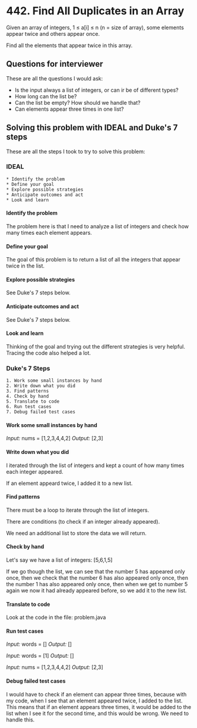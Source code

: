 # 442. Find All Duplicates in an Array
Given an array of integers, 1 ≤ a[i] ≤ n (n = size of array), some elements appear twice and others appear once.

Find all the elements that appear twice in this array.

## Questions for interviewer
These are all the questions I would ask:
* Is the input always a list of integers, or can ir be of different types?
* How long can the list be?
* Can the list be empty? How should we handle that?
* Can elements appear three times in one list?

## Solving this problem with IDEAL and Duke's 7 steps
These are all the steps I took to try to solve this problem:

### IDEAL
```
* Identify the problem
* Define your goal
* Explore possible strategies
* Anticipate outcomes and act
* Look and learn
```
#### Identify the problem
The problem here is that I need to analyze a list of integers and check how many times each element appears.

#### Define your goal
The goal of this problem is to return a list of all the integers that appear twice in the list.

#### Explore possible strategies
See Duke's 7 steps below.

#### Anticipate outcomes and act
See Duke's 7 steps below.

#### Look and learn
Thinking of the goal and trying out the different strategies is very helpful. Tracing the code also helped a lot.

### Duke's 7 Steps
```
1. Work some small instances by hand
2. Write down what you did
3. Find patterns
4. Check by hand
5. Translate to code
6. Run test cases
7. Debug failed test cases
```

#### Work some small instances by hand
*Input:* nums = [1,2,3,4,4,2]
*Output:* [2,3]

#### Write down what you did
I iterated through the list of integers and kept a count of how many times each integer appeared. 

If an element appeard twice, I added it to a new list.

#### Find patterns
There must be a loop to iterate through the list of integers.

There are conditions (to check if an integer already appeared).

We need an additional list to store the data we will return.

#### Check by hand
Let's say we have a list of integers: [5,6,1,5]

If we go though the list, we can see that the number 5 has appeared only once, then we check that the number 6 has also appeared only once, then the number 1 has also appeared only once, then when we get to number 5 again we now it had already appeared before, so we add it to the new list.

#### Translate to code
Look at the code in the file: problem.java

#### Run test cases
*Input:* words = []
*Output:* []

*Input:* words = [1]
*Output:* []

*Input:* nums = [1,2,3,4,4,2]
*Output:* [2,3]

#### Debug failed test cases
I would have to check if an element can appear three times, because with my code, when I see that an element appeared twice, I added to the list. This means that if an element appears three times, it would be added to the list when I see it for the second time, and this would be wrong. We need to handle this.
